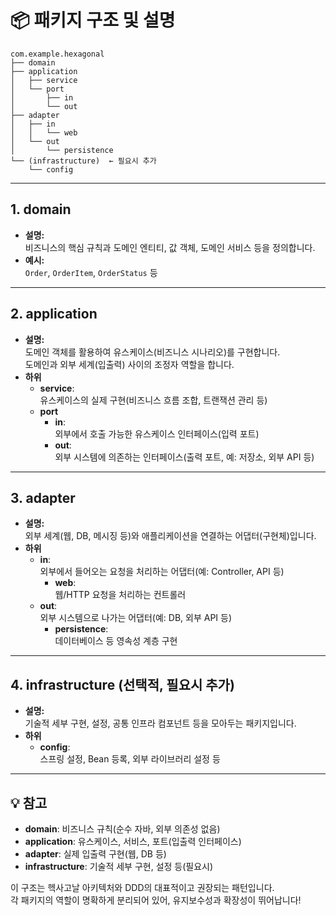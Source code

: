 # 📦 패키지 구조 및 설명

```
com.example.hexagonal
├── domain
├── application
│   ├── service
│   └── port
│       ├── in
│       └── out
├── adapter
│   ├── in
│   │   └── web
│   └── out
│       └── persistence
└── (infrastructure)  ← 필요시 추가
    └── config
```

---

## 1. domain
- **설명:**  
  비즈니스의 핵심 규칙과 도메인 엔티티, 값 객체, 도메인 서비스 등을 정의합니다.
- **예시:**  
  `Order`, `OrderItem`, `OrderStatus` 등

---

## 2. application
- **설명:**  
  도메인 객체를 활용하여 유스케이스(비즈니스 시나리오)를 구현합니다.  
  도메인과 외부 세계(입출력) 사이의 조정자 역할을 합니다.
- **하위**
  - **service**:  
    유스케이스의 실제 구현(비즈니스 흐름 조합, 트랜잭션 관리 등)
  - **port**
    - **in**:  
      외부에서 호출 가능한 유스케이스 인터페이스(입력 포트)
    - **out**:  
      외부 시스템에 의존하는 인터페이스(출력 포트, 예: 저장소, 외부 API 등)

---

## 3. adapter
- **설명:**  
  외부 세계(웹, DB, 메시징 등)와 애플리케이션을 연결하는 어댑터(구현체)입니다.
- **하위**
  - **in**:  
    외부에서 들어오는 요청을 처리하는 어댑터(예: Controller, API 등)
    - **web**:  
      웹/HTTP 요청을 처리하는 컨트롤러
  - **out**:  
    외부 시스템으로 나가는 어댑터(예: DB, 외부 API 등)
    - **persistence**:  
      데이터베이스 등 영속성 계층 구현

---

## 4. infrastructure (선택적, 필요시 추가)
- **설명:**  
  기술적 세부 구현, 설정, 공통 인프라 컴포넌트 등을 모아두는 패키지입니다.
- **하위**
  - **config**:  
    스프링 설정, Bean 등록, 외부 라이브러리 설정 등

---

## 💡 참고
- **domain**: 비즈니스 규칙(순수 자바, 외부 의존성 없음)
- **application**: 유스케이스, 서비스, 포트(입출력 인터페이스)
- **adapter**: 실제 입출력 구현(웹, DB 등)
- **infrastructure**: 기술적 세부 구현, 설정 등(필요시)

이 구조는 헥사고날 아키텍처와 DDD의 대표적이고 권장되는 패턴입니다.  
각 패키지의 역할이 명확하게 분리되어 있어, 유지보수성과 확장성이 뛰어납니다! 